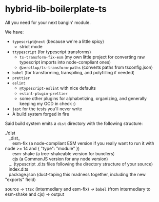 # hybrid-lib-boilerplate-ts

All you need for your next bangin' module.

We have:  

- `typescript@next` (because we're a little spicy)
  - strict mode
- `ttypescript` (for typescript transforms)
  - `ts-transform-fix-esm` (my own little project for converting raw typescript imports into node-compliant ones)
  - `@zerollup/ts-transform-paths` (converts paths from tsconfig.json)
- `babel` (for transforming, transpiling, and polyfilling if needed)
- `prettier`
- `eslint`
  - `@typescript-eslint` with nice defaults
  - `eslint-plugin-prettier`
  - some other plugins for alphabetizing, organizing, and generally keeping my OCD in check :)
- `jest` for the tests you'll never write
- A build system forged in fire

Said build system emits a `dist` directory with the following structure:

./dist  
&nbsp;&nbsp;&nbsp;\_dist\_  
&nbsp;&nbsp;&nbsp;&nbsp;&nbsp;&nbsp;esm-fix (a node-compliant ESM version if you really want to run it with node >= 14 and { "type": "module" })  
&nbsp;&nbsp;&nbsp;&nbsp;&nbsp;&nbsp;esm-shake (a tree-shakeable version for bundlers)  
&nbsp;&nbsp;&nbsp;&nbsp;&nbsp;&nbsp;cjs (a CommonJS version for any node version)  
&nbsp;&nbsp;&nbsp;... (typescript .d.ts files following the directory structure of your source)  
&nbsp;&nbsp;&nbsp;index.d.ts  
&nbsp;&nbsp;&nbsp;package.json (duct-taping this madness together, including the new "exports" field)  

source -> `ttsc` (intermediary and esm-fix) -> `babel` (from intermediary to esm-shake and cjs) -> output 
